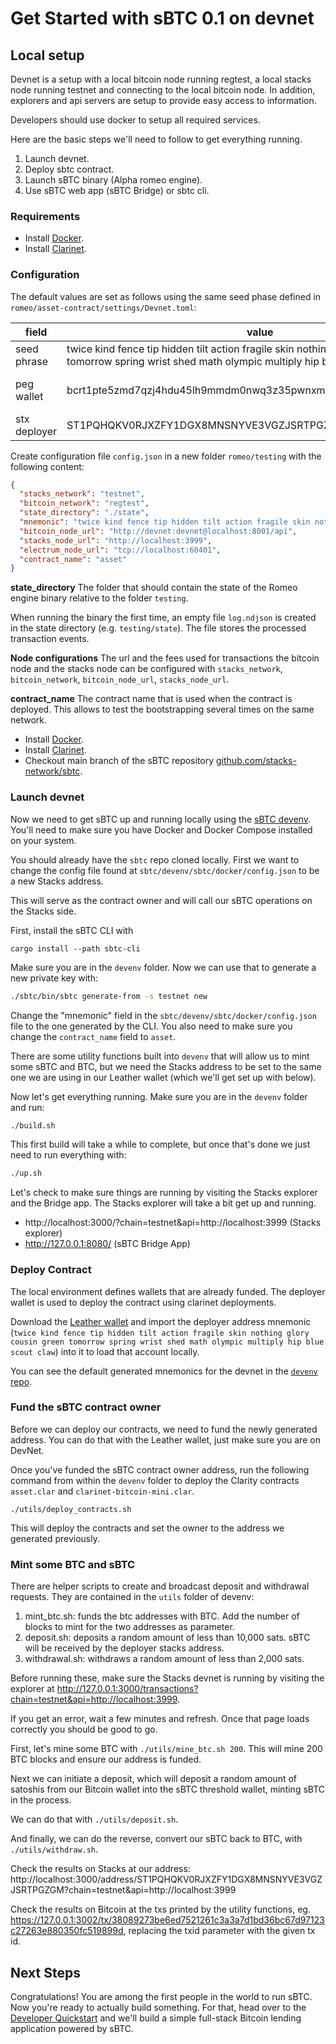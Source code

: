 # Get Started with sBTC 0.1 on devnet

## Local setup

Devnet is a setup with a local bitcoin node running regtest, a local stacks node running testnet and connecting to the local bitcoin node. In addition, explorers and api servers are setup to provide easy access to information.

Developers should use docker to setup all required services.

Here are the basic steps we'll need to follow to get everything running.

1. Launch devnet.
2. Deploy sbtc contract.
3. Launch sBTC binary (Alpha romeo engine).
4. Use sBTC web app (sBTC Bridge) or sbtc cli.

### Requirements

- Install [Docker](https://docs.docker.com/engine/install/).
- Install [Clarinet](https://github.com/hirosystems/clarinet).

### Configuration

The default values are set as follows using the same seed phase defined in `romeo/asset-contract/settings/Devnet.toml`:

| field        | value                                                                                                                                                | explanation                      |
| ------------ | ---------------------------------------------------------------------------------------------------------------------------------------------------- | -------------------------------- |
| seed phrase  | twice kind fence tip hidden tilt action fragile skin nothing glory cousin green tomorrow spring wrist shed math olympic multiply hip blue scout claw | main/deployer wallet             |
| peg wallet   | bcrt1pte5zmd7qzj4hdu45lh9mmdm0nwq3z35pwnxmzkwld6y0a8g83nnqhj6vc0                                                                                     | taproot address from seed phrase |
| stx deployer | ST1PQHQKV0RJXZFY1DGX8MNSNYVE3VGZJSRTPGZGM                                                                                                            |                                  |

Create configuration file `config.json` in a new folder `romeo/testing` with the following content:

```json
{
  "stacks_network": "testnet",
  "bitcoin_network": "regtest",
  "state_directory": "./state",
  "mnemonic": "twice kind fence tip hidden tilt action fragile skin nothing glory cousin green tomorrow spring wrist shed math olympic multiply hip blue scout claw",
  "bitcoin_node_url": "http://devnet:devnet@localhost:8001/api",
  "stacks_node_url": "http://localhost:3999",
  "electrum_node_url": "tcp://localhost:60401",
  "contract_name": "asset"
}
```

**state_directory**
The folder that should contain the state of the Romeo engine binary relative to the folder `testing`.

When running the binary the first time,
an empty file `log.ndjson` is created in the state directory (e.g. `testing/state`). The file stores the processed transaction events.

**Node configurations**
The url and the fees used for transactions the bitcoin node and the stacks node can be configured with `stacks_network`, `bitcoin_network`, `bitcoin_node_url`, `stacks_node_url`.

**contract_name**
The contract name that is used when the contract is deployed. This allows to test the bootstrapping several times on the same network.

- Install [Docker](https://docs.docker.com/engine/install/).
- Install [Clarinet](https://github.com/hirosystems/clarinet).
- Checkout main branch of the sBTC repository [github.com/stacks-network/sbtc](https://github.com/stacks-network/sbtc).

### Launch devnet

Now we need to get sBTC up and running locally using the [sBTC devenv](https://github.com/stacks-network/sbtc/blob/main/devenv/README.md). You'll need to make sure you have Docker and Docker Compose installed on your system.

You should already have the `sbtc` repo cloned locally. First we want to change the config file found at `sbtc/devenv/sbtc/docker/config.json` to be a new Stacks address.

This will serve as the contract owner and will call our sBTC operations on the Stacks side.

First, install the sBTC CLI with

```
cargo install --path sbtc-cli
```

Make sure you are in the `devenv` folder. Now we can use that to generate a new private key with:

```bash
./sbtc/bin/sbtc generate-from -s testnet new
```

Change the "mnemonic" field in the `sbtc/devenv/sbtc/docker/config.json` file to the one generated by the CLI. You also need to make sure you change the `contract_name` field to `asset`.

There are some utility functions built into `devenv` that will allow us to mint some sBTC and BTC, but we need the Stacks address to be set to the same one we are using in our Leather wallet (which we'll get set up with below).

Now let's get everything running. Make sure you are in the `devenv` folder and run:

```bash
./build.sh
```

This first build will take a while to complete, but once that's done we just need to run everything with:

```bash
./up.sh
```

Let's check to make sure things are running by visiting the Stacks explorer and the Bridge app. The Stacks explorer will take a bit get up and running.

- http://localhost:3000/?chain=testnet&api=http://localhost:3999 (Stacks explorer)
- http://127.0.0.1:8080/ (sBTC Bridge App)

### Deploy Contract

The local environment defines wallets that are already funded. The deployer wallet is used to deploy the contract using clarinet deployments.

Download the [Leather wallet](https://leather.io) and import the deployer address mnemonic (`twice kind fence tip hidden tilt action fragile skin nothing glory cousin green tomorrow spring wrist shed math olympic multiply hip blue scout claw`) into it to load that account locally.

You can see the default generated mnemonics for the devnet in the [`devenv` repo](https://github.com/stacks-network/sbtc/devenv).

### Fund the sBTC contract owner

Before we can deploy our contracts, we need to fund the newly generated address. You can do that with the Leather wallet, just make sure you are on DevNet.

Once you've funded the sBTC contract owner address, run the following command from within the `devenv` folder to deploy the Clarity contracts `asset.clar` and `clarinet-bitcoin-mini.clar`.

```
./utils/deploy_contracts.sh
```

This will deploy the contracts and set the owner to the address we generated previously.

### Mint some BTC and sBTC

There are helper scripts to create and broadcast deposit and withdrawal requests. They are contained in the `utils` folder of devenv:

1. mint_btc.sh: funds the btc addresses with BTC. Add the number of blocks to mint for the two addresses as parameter.
2. deposit.sh: deposits a random amount of less than 10,000 sats. sBTC will be received by the deployer stacks address.
3. withdrawal.sh: withdraws a random amount of less than 2,000 sats.

Before running these, make sure the Stacks devnet is running by visiting the explorer at http://127.0.0.1:3000/transactions?chain=testnet&api=http://localhost:3999.

If you get an error, wait a few minutes and refresh. Once that page loads correctly you should be good to go.

First, let's mine some BTC with `./utils/mine_btc.sh 200`. This will mine 200 BTC blocks and ensure our address is funded.

Next we can initiate a deposit, which will deposit a random amount of satoshis from our Bitcoin wallet into the sBTC threshold wallet, minting sBTC in the process.

We can do that with `./utils/deposit.sh`.

And finally, we can do the reverse, convert our sBTC back to BTC, with `./utils/withdraw.sh`.

Check the results on Stacks at our address:
http://localhost:3000/address/ST1PQHQKV0RJXZFY1DGX8MNSNYVE3VGZJSRTPGZGM?chain=testnet&api=http://localhost:3999

Check the results on Bitcoin at the txs printed by the utility functions, eg. https://127.0.0.1:3002/tx/38089273be6ed7521261c3a3a7d1bd36bc67d97123c27263e880350fc519899d, replacing the txid parameter with the given tx id.

## Next Steps

Congratulations! You are among the first people in the world to run sBTC. Now you're ready to actually build something. For that, head over to the [Developer Quickstart](../../quickstart.md) and we'll build a simple full-stack Bitcoin lending application powered by sBTC.

